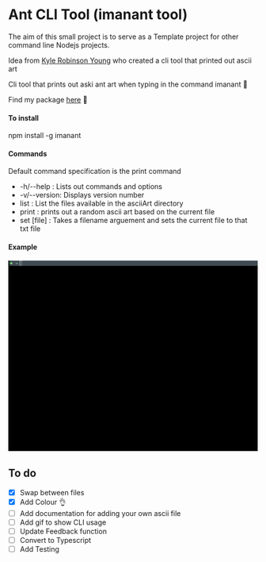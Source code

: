 # Ant CLI Tool (imanant tool)

The aim of this small project is to serve as a Template project for other command line Nodejs projects.

Idea from [Kyle Robinson Young](https://www.youtube.com/watch?v=C9xGEJ80jjs) who created a cli tool that printed out ascii art

Cli tool that prints out aski ant art when typing in the command imanant :ant:

Find my package [here](https://www.npmjs.com/package/imanant) :ant:

#### To install

npm install -g imanant

#### Commands

Default command specification is the print command

-   -h/--help : Lists out commands and options
-   -v/--version: Displays version number
-   list : List the files available in the asciiArt directory
-   print : prints out a random ascii art based on the current file
-   set [file] : Takes a filename arguement and sets the current file to that txt file

#### Example

![](Imanant-example.gif)

## To do

-   [x] Swap between files
-   [x] Add Colour :ok_hand:
-   [ ] Add documentation for adding your own ascii file
-   [ ] Add gif to show CLI usage
-   [ ] Update Feedback function
-   [ ] Convert to Typescript
-   [ ] Add Testing
